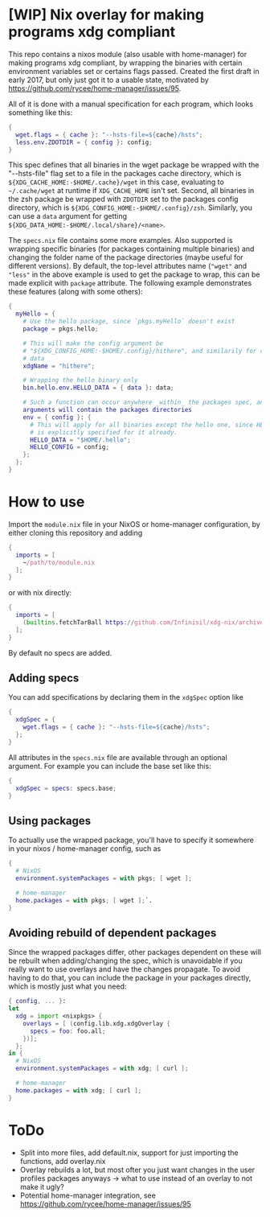# [WIP] Nix overlay for making programs xdg compliant

This repo contains a nixos module (also usable with home-manager) for making
programs xdg compliant, by wrapping the binaries with certain environment
variables set or certains flags passed. Created the first draft in early 2017,
but only just got it to a usable state, motivated by
https://github.com/rycee/home-manager/issues/95.

All of it is done with a manual
specification for each program, which looks something like this:

```nix
{
  wget.flags = { cache }: "--hsts-file=${cache}/hsts";
  less.env.ZDOTDIR = { config }: config;
}
```

This spec defines that all binaries in the wget package be wrapped with the
"--hsts-file" flag set to a file in the packages cache directory, which is
`${XDG_CACHE_HOME:-$HOME/.cache}/wget` in this case, evaluating to
`~/.cache/wget` at runtime if `XDG_CACHE_HOME` isn't set. Second, all binaries
in the zsh package be wrapped with `ZDOTDIR` set to the packages config
directory, which is `${XDG_CONFIG_HOME:-$HOME/.config}/zsh`. Similarly, you can
use a `data` argument for getting
`${XDG_DATA_HOME:-$HOME/.local/share}/<name>`.

The `specs.nix` file contains some more examples. Also supported is wrapping
specific binaries (for packages containing multiple binaries) and changing the
folder name of the package directories (maybe useful for different versions). By
default, the top-level attributes name (`"wget"` and `"less"` in the above
example is used to get the package to wrap, this can be made explicit with
`package` attribute. The following example demonstrates these features (along
with some others):

```nix
{
  myHello = {
    # Use the hello package, since `pkgs.myHello` doesn't exist
    package = pkgs.hello;

    # This will make the config argument be
    # "${XDG_CONFIG_HOME:-$HOME/.config}/hithere", and similarily for cache and
    # data
    xdgName = "hithere";

    # Wrapping the hello binary only
    bin.hello.env.HELLO_DATA = { data }: data;

    # Such a function can occur anywhere _within_ the packages spec, and the
    arguments will contain the packages directories
    env = { config }: {
      # This will apply for all binaries except the hello one, since HELLO_DATA
      # is explicitly specified for it already.
      HELLO_DATA = "$HOME/.hello";
      HELLO_CONFIG = config;
    };
  };
}
```

# How to use

Import the `module.nix` file in your NixOS or home-manager configuration, by
either cloning this repository and adding

```nix
{
  imports = [
    ~/path/to/module.nix
  ];
}
```

or with nix directly:

```nix
{
  imports = [
    (builtins.fetchTarBall https://github.com/Infinisil/xdg-nix/archive/master.tar.gz)
  ];
}
```

By default no specs are added.

## Adding specs

You can add specifications by declaring them in the `xdgSpec` option like

```nix
{
  xdgSpec = {
    wget.flags = { cache }: "--hsts-file=${cache}/hsts";
  };
}
```

All attributes in the `specs.nix` file are available through an optional
argument. For example you can include the base set like this:

```nix
{
  xdgSpec = specs: specs.base;
}
```

## Using packages

To actually use the wrapped package, you'll have to specify it somewhere in your
nixos / home-manager config, such as

```nix
{
  # NixOS
  environment.systemPackages = with pkgs; [ wget ];

  # home-manager
  home.packages = with pkgs; [ wget ];`.
}
```


## Avoiding rebuild of dependent packages

Since the wrapped packages differ, other packages dependent on these will be
rebuilt when adding/changing the spec, which is unavoidable if you really want
to use overlays and have the changes propagate.
To avoid having to do that, you can include the package in your
packages directly, which is mostly just what you need:

```nix
{ config, ... }:
let
  xdg = import <nixpkgs> {
    overlays = [ (config.lib.xdg.xdgOverlay {
      specs = foo: foo.all;
    })];
  };
in {
  # NixOS
  environment.systemPackages = with xdg; [ curl ];

  # home-manager
  home.packages = with xdg; [ curl ];
}
```

# ToDo

- Split into more files, add default.nix, support for just importing the
  functions, add overlay.nix
- Overlay rebuilds a lot, but most ofter you just want changes in the user
  profiles packages anyways -> what to use instead of an overlay to not make it
  ugly?
- Potential home-manager integration, see https://github.com/rycee/home-manager/issues/95

